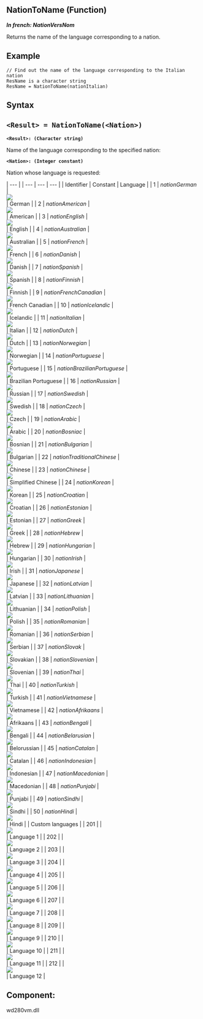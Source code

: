 


## NationToName (Function)

***In french: NationVersNom***



<a name="XUse"></a>
<a name="Use"></a>
<a name="description"></a>
Returns the name of the language corresponding to a nation.
<a name="Example1"></a>
<a name="sample_code"></a>

## Example


```wl
// Find out the name of the language corresponding to the Italian nation
ResName is a character string
ResName = NationToName(nationItalian)
```

<a name="XSYNTAX"></a>

## Syntax
<a name="SYNTAX1"></a>

`<Result> = NationToName(<Nation>)`
---

**`<Result>: (Character string)`**

Name of the language corresponding to the specified nation:

**`<Nation>: (Integer constant)`**

Nation whose language is requested:

   | --- |
| --- | --- | --- |
| Identifier | Constant | Language |
| 1 | *nationGerman* | <br>![](https://doc.pcsoft.fr/en-US/images/image.awp?langid=3&name=DrapeauAllemand.gif)<br> | German |
| 2 | *nationAmerican* | <br>![](https://doc.pcsoft.fr/en-US/images/image.awp?langid=3&name=DrapeauAmericain.gif)<br> | American |
| 3 | *nationEnglish* | <br>![](https://doc.pcsoft.fr/en-US/images/image.awp?langid=3&name=DrapeauAnglais.gif)<br> | English |
| 4 | *nationAustralian* | <br>![](https://doc.pcsoft.fr/en-US/images/image.awp?langid=3&name=DrapeauAustralien.gif)<br> | Australian |
| 5 | *nationFrench* | <br>![](https://doc.pcsoft.fr/en-US/images/image.awp?langid=3&name=DrapeauFrancais.gif)<br> | French |
| 6 | *nationDanish* | <br>![](https://doc.pcsoft.fr/en-US/images/image.awp?langid=3&name=DrapeauDanois.gif)<br> | Danish |
| 7 | *nationSpanish* | <br>![](https://doc.pcsoft.fr/en-US/images/image.awp?langid=3&name=DrapeauEspagnol.gif)<br> | Spanish |
| 8 | *nationFinnish* | <br>![](https://doc.pcsoft.fr/en-US/images/image.awp?langid=3&name=DrapeauFinnois.gif)<br> | Finnish |
| 9 | *nationFrenchCanadian* | <br>![](https://doc.pcsoft.fr/en-US/images/image.awp?langid=3&name=DrapeauCanadien.gif)<br> | French Canadian |
| 10 | *nationIcelandic* | <br>![](https://doc.pcsoft.fr/en-US/images/image.awp?langid=3&name=DrapeauIslandais.gif)<br> | Icelandic |
| 11 | *nationItalian* | <br>![](https://doc.pcsoft.fr/en-US/images/image.awp?langid=3&name=DrapeauItalien.gif)<br> | Italian |
| 12 | *nationDutch* | <br>![](https://doc.pcsoft.fr/en-US/images/image.awp?langid=3&name=DrapeauNeerlandais.gif)<br> | Dutch |
| 13 | *nationNorwegian* | <br>![](https://doc.pcsoft.fr/en-US/images/image.awp?langid=3&name=DrapeauNorvegien.gif)<br> | Norwegian |
| 14 | *nationPortuguese* | <br>![](https://doc.pcsoft.fr/en-US/images/image.awp?langid=3&name=DrapeauPortugais.gif)<br> | Portuguese |
| 15 | *nationBrazilianPortuguese* | <br>![](https://doc.pcsoft.fr/en-US/images/image.awp?langid=3&name=DrapeauPortugaisBresilien.gif)<br> | Brazilian Portuguese |
| 16 | *nationRussian* | <br>![](https://doc.pcsoft.fr/en-US/images/image.awp?langid=3&name=DrapeauRusse.gif)<br> | Russian |
| 17 | *nationSwedish* | <br>![](https://doc.pcsoft.fr/en-US/images/image.awp?langid=3&name=DrapeauSuedois.gif)<br> | Swedish |
| 18 | *nationCzech* | <br>![](https://doc.pcsoft.fr/en-US/images/image.awp?langid=3&name=DrapeauTcheque.gif)<br> | Czech |
| 19 | *nationArabic* | <br>![](https://doc.pcsoft.fr/en-US/images/image.awp?langid=3&name=DrapeauArabe.gif)<br> | Arabic |
| 20 | *nationBosniac* | <br>![](https://doc.pcsoft.fr/en-US/images/image.awp?langid=3&name=DrapeauBosnie.gif)<br> | Bosnian |
| 21 | *nationBulgarian* | <br>![](https://doc.pcsoft.fr/en-US/images/image.awp?langid=3&name=DrapeauBulgare.gif)<br> | Bulgarian |
| 22 | *nationTraditionalChinese* | <br>![](https://doc.pcsoft.fr/en-US/images/image.awp?langid=3&name=DrapeauChinois.gif)<br> | Chinese |
| 23 | *nationChinese* | <br>![](https://doc.pcsoft.fr/en-US/images/image.awp?langid=3&name=DrapeauChinoisSimplifie.gif)<br> | Simplified Chinese |
| 24 | *nationKorean* | <br>![](https://doc.pcsoft.fr/en-US/images/image.awp?langid=3&name=DrapeauCoreen.gif)<br> | Korean |
| 25 | *nationCroatian* | <br>![](https://doc.pcsoft.fr/en-US/images/image.awp?langid=3&name=DrapeauCroate.gif)<br> | Croatian |
| 26 | *nationEstonian* | <br>![](https://doc.pcsoft.fr/en-US/images/image.awp?langid=3&name=DrapeauEstonie.gif)<br> | Estonian |
| 27 | *nationGreek* | <br>![](https://doc.pcsoft.fr/en-US/images/image.awp?langid=3&name=DrapeauGrec.gif)<br> | Greek |
| 28 | *nationHebrew* | <br>![](https://doc.pcsoft.fr/en-US/images/image.awp?langid=3&name=DrapeauHebreu.gif)<br> | Hebrew |
| 29 | *nationHungarian* | <br>![](https://doc.pcsoft.fr/en-US/images/image.awp?langid=3&name=DrapeauHongrois.gif)<br> | Hungarian |
| 30 | *nationIrish* | <br>![](https://doc.pcsoft.fr/en-US/images/image.awp?langid=3&name=DrapeauIrlandais.gif)<br> | Irish |
| 31 | *nationJapanese* | <br>![](https://doc.pcsoft.fr/en-US/images/image.awp?langid=3&name=DrapeauJaponais.gif)<br> | Japanese |
| 32 | *nationLatvian* | <br>![](https://doc.pcsoft.fr/en-US/images/image.awp?langid=3&name=DrapeauLetton.gif)<br> | Latvian |
| 33 | *nationLithuanian* | <br>![](https://doc.pcsoft.fr/en-US/images/image.awp?langid=3&name=Drapeaulituanien.gif)<br> | Lithuanian |
| 34 | *nationPolish* | <br>![](https://doc.pcsoft.fr/en-US/images/image.awp?langid=3&name=DrapeauPolonais.gif)<br> | Polish |
| 35 | *nationRomanian* | <br>![](https://doc.pcsoft.fr/en-US/images/image.awp?langid=3&name=DrapeauRoumain.gif)<br> | Romanian |
| 36 | *nationSerbian* | <br>![](https://doc.pcsoft.fr/en-US/images/image.awp?langid=3&name=DrapeauSerbe.gif)<br> | Serbian |
| 37 | *nationSlovak* | <br>![](https://doc.pcsoft.fr/en-US/images/image.awp?langid=3&name=DrapeauSlovaque.gif)<br> | Slovakian |
| 38 | *nationSlovenian* | <br>![](https://doc.pcsoft.fr/en-US/images/image.awp?langid=3&name=DrapeauSlovenie.gif)<br> | Slovenian |
| 39 | *nationThai* | <br>![](https://doc.pcsoft.fr/en-US/images/image.awp?langid=3&name=DrapeauThai.gif)<br> | Thai |
| 40 | *nationTurkish* | <br>![](https://doc.pcsoft.fr/en-US/images/image.awp?langid=3&name=DrapeauTurc.gif)<br> | Turkish |
| 41 | *nationVietnamese* | <br>![](https://doc.pcsoft.fr/en-US/images/image.awp?langid=3&name=DrapeauVietnamien.gif)<br> | Vietnamese |
| 42 | *nationAfrikaans* | <br>![](https://doc.pcsoft.fr/en-US/images/image.awp?langid=3&name=DrapeauAfrikaans.gif)<br> | Afrikaans |
| 43 | *nationBengali* | <br>![](https://doc.pcsoft.fr/en-US/images/image.awp?langid=3&name=DrapeauBengali.gif)<br> | Bengali |
| 44 | *nationBelarusian* | <br>![](https://doc.pcsoft.fr/en-US/images/image.awp?langid=3&name=DrapeauBielorusse.gif)<br> | Belorussian |
| 45 | *nationCatalan* | <br>![](https://doc.pcsoft.fr/en-US/images/image.awp?langid=3&name=DrapeauCatalan.gif)<br> | Catalan |
| 46 | *nationIndonesian* | <br>![](https://doc.pcsoft.fr/en-US/images/image.awp?langid=3&name=DrapeauIndonesien.gif)<br> | Indonesian |
| 47 | *nationMacedonian* | <br>![](https://doc.pcsoft.fr/en-US/images/image.awp?langid=3&name=DrapeauMacedonien.gif)<br> | Macedonian |
| 48 | *nationPunjabi* | <br>![](https://doc.pcsoft.fr/en-US/images/image.awp?langid=3&name=DrapeauPendjabi.gif)<br> | Punjabi |
| 49 | *nationSindhi* | <br>![](https://doc.pcsoft.fr/en-US/images/image.awp?langid=3&name=DrapeauSindhi.gif)<br> | Sindhi |
| 50 | *nationHindi* | <br>![](https://doc.pcsoft.fr/en-US/images/image.awp?langid=3&name=DrapeauHindi.gif)<br> | Hindi |
| Custom languages |
| 201 |   | <br>![](https://doc.pcsoft.fr/en-US/images/image.awp?langid=3&name=DrapeauAutres.gif)<br> | Language 1 |
| 202 |   | <br>![](https://doc.pcsoft.fr/en-US/images/image.awp?langid=3&name=DrapeauAutres.gif)<br> | Language 2 |
| 203 |   | <br>![](https://doc.pcsoft.fr/en-US/images/image.awp?langid=3&name=DrapeauAutres.gif)<br> | Language 3 |
| 204 |   | <br>![](https://doc.pcsoft.fr/en-US/images/image.awp?langid=3&name=DrapeauAutres.gif)<br> | Language 4 |
| 205 |   | <br>![](https://doc.pcsoft.fr/en-US/images/image.awp?langid=3&name=DrapeauAutres.gif)<br> | Language 5 |
| 206 |   | <br>![](https://doc.pcsoft.fr/en-US/images/image.awp?langid=3&name=DrapeauAutres.gif)<br> | Language 6 |
| 207 |   | <br>![](https://doc.pcsoft.fr/en-US/images/image.awp?langid=3&name=DrapeauAutres.gif)<br> | Language 7 |
| 208 |   | <br>![](https://doc.pcsoft.fr/en-US/images/image.awp?langid=3&name=DrapeauAutres.gif)<br> | Language 8 |
| 209 |   | <br>![](https://doc.pcsoft.fr/en-US/images/image.awp?langid=3&name=DrapeauAutres.gif)<br> | Language 9 |
| 210 |   | <br>![](https://doc.pcsoft.fr/en-US/images/image.awp?langid=3&name=DrapeauAutres.gif)<br> | Language 10 |
| 211 |   | <br>![](https://doc.pcsoft.fr/en-US/images/image.awp?langid=3&name=DrapeauAutres.gif)<br> | Language 11 |
| 212 |   | <br>![](https://doc.pcsoft.fr/en-US/images/image.awp?langid=3&name=DrapeauAutres.gif)<br> | Language 12 |





<a name="XComponent"></a>

## Component:
wd280vm.dll
